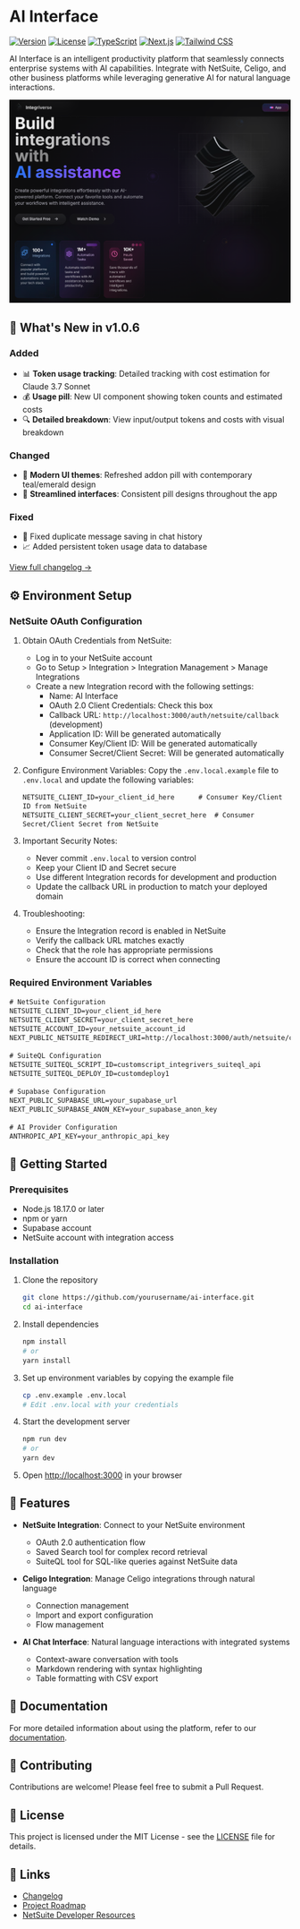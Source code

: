 # AI Interface

[![Version](https://img.shields.io/badge/version-1.0.6-blue.svg)](https://github.com/drisstalainte/ai-interface/releases)
[![License](https://img.shields.io/badge/license-MIT-green.svg)](LICENSE)
[![TypeScript](https://img.shields.io/badge/TypeScript-5.0-3178C6.svg?logo=typescript&logoColor=white)](https://www.typescriptlang.org/)
[![Next.js](https://img.shields.io/badge/Next.js-14.0-000000.svg?logo=next.js&logoColor=white)](https://nextjs.org/)
[![Tailwind CSS](https://img.shields.io/badge/Tailwind_CSS-3.0-38B2AC.svg?logo=tailwind-css&logoColor=white)](https://tailwindcss.com/)

AI Interface is an intelligent productivity platform that seamlessly connects enterprise systems with AI capabilities. Integrate with NetSuite, Celigo, and other business platforms while leveraging generative AI for natural language interactions.

![AI Interface Screenshot](./public/integriverse/screenshot.png)

## 🚀 What's New in v1.0.6

### Added
- 📊 **Token usage tracking**: Detailed tracking with cost estimation for Claude 3.7 Sonnet
- 💰 **Usage pill**: New UI component showing token counts and estimated costs
- 🔍 **Detailed breakdown**: View input/output tokens and costs with visual breakdown

### Changed
- 🎨 **Modern UI themes**: Refreshed addon pill with contemporary teal/emerald design
- 💄 **Streamlined interfaces**: Consistent pill designs throughout the app

### Fixed
- 🐛 Fixed duplicate message saving in chat history
- 📈 Added persistent token usage data to database

[View full changelog →](CHANGELOG.md)

## ⚙️ Environment Setup

### NetSuite OAuth Configuration

1. Obtain OAuth Credentials from NetSuite:
   - Log in to your NetSuite account
   - Go to Setup > Integration > Integration Management > Manage Integrations
   - Create a new Integration record with the following settings:
     * Name: AI Interface
     * OAuth 2.0 Client Credentials: Check this box
     * Callback URL: `http://localhost:3000/auth/netsuite/callback` (development)
     * Application ID: Will be generated automatically
     * Consumer Key/Client ID: Will be generated automatically
     * Consumer Secret/Client Secret: Will be generated automatically

2. Configure Environment Variables:
   Copy the `.env.local.example` file to `.env.local` and update the following variables:
   ```
   NETSUITE_CLIENT_ID=your_client_id_here      # Consumer Key/Client ID from NetSuite
   NETSUITE_CLIENT_SECRET=your_client_secret_here  # Consumer Secret/Client Secret from NetSuite
   ```

3. Important Security Notes:
   - Never commit `.env.local` to version control
   - Keep your Client ID and Secret secure
   - Use different Integration records for development and production
   - Update the callback URL in production to match your deployed domain

4. Troubleshooting:
   - Ensure the Integration record is enabled in NetSuite
   - Verify the callback URL matches exactly
   - Check that the role has appropriate permissions
   - Ensure the account ID is correct when connecting

### Required Environment Variables

```env
# NetSuite Configuration
NETSUITE_CLIENT_ID=your_client_id_here
NETSUITE_CLIENT_SECRET=your_client_secret_here
NETSUITE_ACCOUNT_ID=your_netsuite_account_id
NEXT_PUBLIC_NETSUITE_REDIRECT_URI=http://localhost:3000/auth/netsuite/callback

# SuiteQL Configuration
NETSUITE_SUITEQL_SCRIPT_ID=customscript_integrivers_suiteql_api
NETSUITE_SUITEQL_DEPLOY_ID=customdeploy1

# Supabase Configuration
NEXT_PUBLIC_SUPABASE_URL=your_supabase_url
NEXT_PUBLIC_SUPABASE_ANON_KEY=your_supabase_anon_key

# AI Provider Configuration
ANTHROPIC_API_KEY=your_anthropic_api_key
```

## 🚀 Getting Started

### Prerequisites

- Node.js 18.17.0 or later
- npm or yarn
- Supabase account
- NetSuite account with integration access

### Installation

1. Clone the repository
   ```bash
   git clone https://github.com/yourusername/ai-interface.git
   cd ai-interface
   ```

2. Install dependencies
   ```bash
   npm install
   # or
   yarn install
   ```

3. Set up environment variables by copying the example file
   ```bash
   cp .env.example .env.local
   # Edit .env.local with your credentials
   ```

4. Start the development server
   ```bash
   npm run dev
   # or
   yarn dev
   ```

5. Open [http://localhost:3000](http://localhost:3000) in your browser

## 🧩 Features

- **NetSuite Integration**: Connect to your NetSuite environment
  - OAuth 2.0 authentication flow
  - Saved Search tool for complex record retrieval
  - SuiteQL tool for SQL-like queries against NetSuite data
  
- **Celigo Integration**: Manage Celigo integrations through natural language
  - Connection management
  - Import and export configuration
  - Flow management

- **AI Chat Interface**: Natural language interactions with integrated systems
  - Context-aware conversation with tools
  - Markdown rendering with syntax highlighting
  - Table formatting with CSV export

## 📖 Documentation

For more detailed information about using the platform, refer to our [documentation](docs/).

## 🤝 Contributing

Contributions are welcome! Please feel free to submit a Pull Request.

## 📄 License

This project is licensed under the MIT License - see the [LICENSE](LICENSE) file for details.

## 🔗 Links

- [Changelog](CHANGELOG.md)
- [Project Roadmap](PROJECT.md)
- [NetSuite Developer Resources](https://developer.oracle.com/netsuite)
